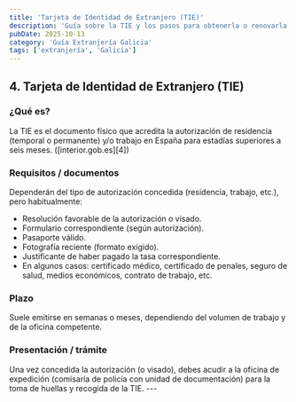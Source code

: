 ```yaml
---
title: 'Tarjeta de Identidad de Extranjero (TIE)'
description: 'Guía sobre la TIE y los pasos para obtenerla o renovarla.'
pubDate: 2025-10-13
category: 'Guía Extranjería Galicia'
tags: ['extranjería', 'Galicia']
---
```


## 4. Tarjeta de Identidad de Extranjero (TIE)

### ¿Qué es?

La TIE es el documento físico que acredita la autorización de residencia (temporal o permanente) y/o trabajo en España para estadías superiores a seis meses. ([interior.gob.es][4])

### Requisitos / documentos

Dependerán del tipo de autorización concedida (residencia, trabajo, etc.), pero habitualmente:

- Resolución favorable de la autorización o visado.
- Formulario correspondiente (según autorización).
- Pasaporte válido.
- Fotografía reciente (formato exigido).
- Justificante de haber pagado la tasa correspondiente.
- En algunos casos: certificado médico, certificado de penales, seguro de salud, medios económicos, contrato de trabajo, etc.

### Plazo

Suele emitirse en semanas o meses, dependiendo del volumen de trabajo y de la oficina competente.

### Presentación / trámite

Una vez concedida la autorización (o visado), debes acudir a la oficina de expedición (comisaría de policía con unidad de documentación) para la toma de huellas y recogida de la TIE. ---
